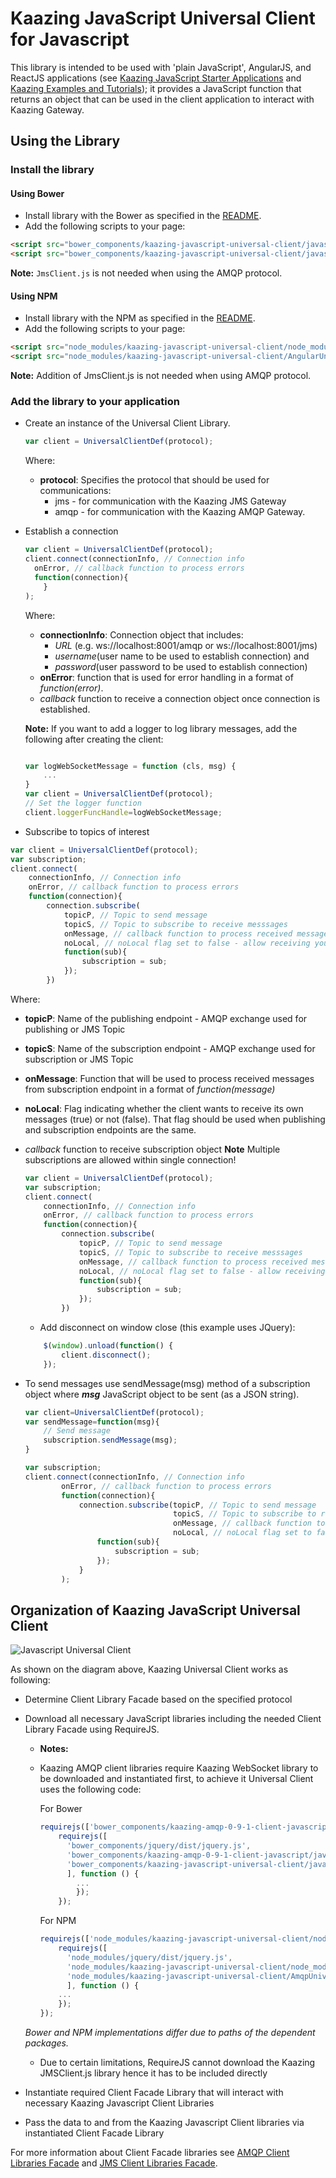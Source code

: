 # Kaazing JavaScript Universal Client for Javascript
This library is intended to be used with 'plain JavaScript', AngularJS, and ReactJS applications
(see [Kaazing JavaScript Starter Applications](https://github.com/kaazing/javascript.getting.started) and
[Kaazing Examples and Tutorials](https://github.com/kaazing/tutorials)); it provides a JavaScript function that returns
an object that can be used in the client application to interact with Kaazing Gateway.

## Using the Library
### Install the library
#### Using Bower
- Install library with the Bower as specified in the [README][1].
- Add the following scripts to your page:
```html
<script src="bower_components/kaazing-javascript-universal-client/javascript/src/AngularUniversalClient.js"></script>
<script src="bower_components/kaazing-javascript-universal-client/javascript/src/JmsClient.js"></script>

```
**Note:** `JmsClient.js` is not needed when using the AMQP protocol.

#### Using NPM
- Install library with the NPM as specified in the [README][1].
- Add the following scripts to your page:
```html
<script src="node_modules/kaazing-javascript-universal-client/node_modules/kaazing-javascript-jms-client/JmsClient.js"></script>
<script src="node_modules/kaazing-javascript-universal-client/AngularUniversalClientNPM.js"></script>
```
**Note:** Addition of JmsClient.js is not needed when using AMQP protocol.


### Add the library to your application
- Create an instance of the Universal Client Library.
	```javascript
	var client = UniversalClientDef(protocol);
	```
	Where:
	- **protocol**: Specifies the protocol that should be used for communications:
	  - jms - for communication with the Kaazing JMS Gateway
	  - amqp - for communication with the Kaazing AMQP Gateway.

- Establish a connection
	```javascript
	var client = UniversalClientDef(protocol);
	client.connect(connectionInfo, // Connection info
      onError, // callback function to process errors
      function(connection){
        }
	);
	```
	Where:
	- **connectionInfo**: Connection object that includes:
	  - _URL_ (e.g. ws://localhost:8001/amqp or ws://localhost:8001/jms)
	  - _username_(user name to be used to establish connection) and
	  - _password_(user password to be used to establish connection)
    - **onError**: function that is used for error handling in a format of _function(error)_.
	- _callback_ function to receive a connection object once connection is established.
	
	**Note:** If you want to add a logger to log library messages, add the following after creating the client:
	```javascript
	
	var logWebSocketMessage = function (cls, msg) {
 		...
	}
	var client = UniversalClientDef(protocol);
	// Set the logger function
	client.loggerFuncHandle=logWebSocketMessage;

	```
- Subscribe to  topics of interest

```javascript
var client = UniversalClientDef(protocol);
var subscription;
client.connect(
    connectionInfo, // Connection info
    onError, // callback function to process errors
    function(connection){
        connection.subscribe(
            topicP, // Topic to send message
            topicS, // Topic to subscribe to receive messsages
            onMessage, // callback function to process received messages
            noLocal, // noLocal flag set to false - allow receiving your own messages
            function(sub){
                subscription = sub;
            });
        })
````
	
Where:
  - **topicP**: Name of the publishing endpoint - AMQP exchange used for publishing or JMS Topic
  - **topicS**: Name of the subscription endpoint - AMQP exchange used for subscription or JMS Topic
  - **onMessage**: Function that will be used to process received messages from subscription endpoint in a format of _function(message)_
  - **noLocal**: Flag indicating whether the client wants to receive its own messages (true) or not (false). That flag should be used when publishing and subscription endpoints are the same.
  - _callback_ function to receive subscription object
**Note** Multiple subscriptions are allowed within single connection!

	```javascript
	var client = UniversalClientDef(protocol);
    var subscription;
    client.connect(
        connectionInfo, // Connection info
        onError, // callback function to process errors
        function(connection){
            connection.subscribe(
                topicP, // Topic to send message
                topicS, // Topic to subscribe to receive messsages
                onMessage, // callback function to process received messages
                noLocal, // noLocal flag set to false - allow receiving your own messages
                function(sub){
                    subscription = sub;
                });
            })
	```
	- Add disconnect on window close (this example uses JQuery):

    ```javascript
        $(window).unload(function() {
            client.disconnect();
        });
    ```
- To send messages use sendMessage(msg) method of a subscription object
	where _**msg**_ JavaScript object to be sent (as a JSON string). 
	```javascript
	var client=UniversalClientDef(protocol);
	var sendMessage=function(msg){
		// Send message
    	subscription.sendMessage(msg);
	}

	var subscription;
    client.connect(connectionInfo, // Connection info
            onError, // callback function to process errors
            function(connection){
                connection.subscribe(topicP, // Topic to send message
                                     topicS, // Topic to subscribe to receive messages
                                     onMessage, // callback function to process received message
                                     noLocal, // noLocal flag set to false - allow receiving your own messages
                    function(sub){
                        subscription = sub;
                    });
                }
            );
	```

## Organization of Kaazing JavaScript Universal Client   

![][image-1]

As shown on the diagram above, Kaazing Universal Client works as following:
- Determine Client Library Facade based on the specified protocol
- Download all necessary JavaScript libraries including the needed Client Library Facade using RequireJS.
	- **Notes:**

    - Kaazing AMQP client libraries require Kaazing WebSocket library to be downloaded and instantiated first, to achieve it Universal Client uses the following code:

        For Bower

        ```javascript
        requirejs(['bower_components/kaazing-amqp-0-9-1-client-javascript/javascript/WebSocket.js'],function(){
            requirejs([
              'bower_components/jquery/dist/jquery.js',
              'bower_components/kaazing-amqp-0-9-1-client-javascript/javascript/Amqp-0-9-1.js',
              'bower_components/kaazing-javascript-universal-client/javascript/src/AmqpUniversalClient.js'
              ], function () {
                ...
                });
            });
        ```

        For NPM

        ```javascript
      requirejs(['node_modules/kaazing-javascript-universal-client/node_modules/kaazing-javascript-gateway-client/WebSocket.js'],function(){
            requirejs([
              'node_modules/jquery/dist/jquery.js',
              'node_modules/kaazing-javascript-universal-client/node_modules/kaazing-javascript-amqp-client/AmqpClient.js',
              'node_modules/kaazing-javascript-universal-client/AmqpUniversalClient.js'
              ], function () {
            ...
            });
        });
        ```
    _Bower and NPM implementations differ due to paths of the dependent packages._


   - Due to certain limitations, RequireJS cannot download the Kaazing JMSClient.js library hence it has to be included directly
- Instantiate required Client Facade Library that will interact with necessary Kaazing Javascript Client Libraries
- Pass the data to and from the Kaazing Javascript Client libraries via instantiated Client Facade Library

For more information about Client Facade libraries see
[AMQP Client Libraries Facade][2] and [JMS Client Libraries Facade][3].   

[1]:	README.md
[2]:	KaazingAMQPClientLibrariesFacade.md
[3]:	KaazingJMSClientLibrariesFacade.md
[image-1]:	images/JavascriptUniversalClient.png "Javascript Universal Client"
